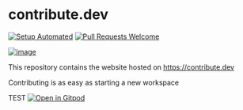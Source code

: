 # contribute.dev

[![Setup Automated](https://img.shields.io/badge/setup-automated-blue?logo=gitpod)](https://gitpod.io/from-referrer/)
[![Pull Requests Welcome](https://img.shields.io/badge/PRs-welcome-brightgreen.svg)](http://makeapullrequest.com)

[![image](https://user-images.githubusercontent.com/46004116/62045587-2cfcb500-b21f-11e9-89c3-2989531f1801.png)](https://contribute.dev)

This repository contains the website hosted on https://contribute.dev

Contributing is as easy as starting a new workspace   


TEST 
[![Open in Gitpod](https://gitpod.io/button/open-in-gitpod.svg)](https://gitpod.io/#https://github.com/gitpod-open-source/contribute.dev)
